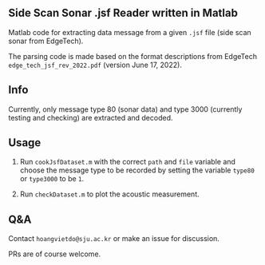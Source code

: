 ## Side Scan Sonar .jsf Reader written in Matlab

Matlab code for extracting data message from a given ```.jsf``` file (side scan sonar from EdgeTech).

The parsing code is made based on the format descriptions from EdgeTech ```edge_tech_jsf_rev_2022.pdf``` (version June 17, 2022).

## Info
Currently, only message type 80 (sonar data) and type 3000 (currently testing and checking) are extracted and decoded.

## Usage
1. Run ```cookJsfDataset.m``` with the correct ```path``` and ```file``` variable and choose the message type to be recorded by setting the variable ```type80``` or ```type3000``` to be ```1```.

2. Run ```checkDataset.m``` to plot the acoustic measurement.

## Q&A
Contact ```hoangvietdo@sju.ac.kr``` or make an issue for discussion.

PRs are of course welcome.
